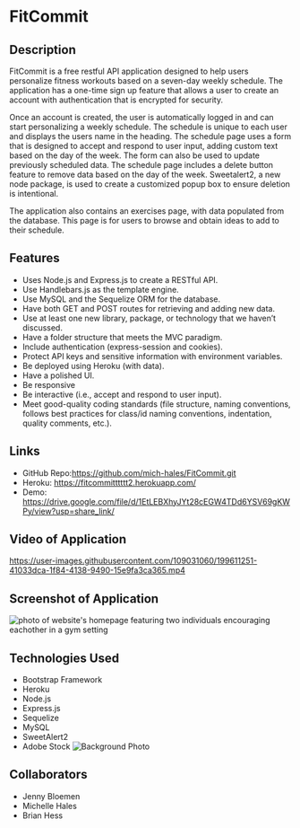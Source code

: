 # FitCommit

## Description
FitCommit is a free restful API application designed to help users personalize fitness workouts based on a seven-day weekly schedule. The application has a one-time sign up feature that allows a user to create an account with authentication that is encrypted for security.

Once an account is created, the user is automatically logged in and can start personalizing a weekly schedule. The schedule is unique to each user and displays the users name in the heading. The schedule page uses a form that is designed to accept and respond to user input, adding custom text based on the day of the week. The form can also be used to update previously scheduled data. The schedule page includes a delete button feature to remove data based on the day of the week. Sweetalert2, a new node package, is used to create a customized popup box to ensure deletion is intentional.

The application also contains an exercises page, with data populated from the database. This page is for users to browse and obtain ideas to add to their schedule.

## Features
  * Uses Node.js and Express.js to create a RESTful API.
  * Use Handlebars.js as the template engine.
  * Use MySQL and the Sequelize ORM for the database.
  * Have both GET and POST routes for retrieving and adding new data.
  * Use at least one new library, package, or technology that we haven’t discussed.
  * Have a folder structure that meets the MVC paradigm.
  * Include authentication (express-session and cookies).
  * Protect API keys and sensitive information with environment variables.
  * Be deployed using Heroku (with data).
  * Have a polished UI.
  * Be responsive 
  * Be interactive (i.e., accept and respond to user input).
  * Meet good-quality coding standards (file structure, naming conventions, follows best practices for class/id naming conventions, indentation, quality comments, etc.).


## Links
  * GitHub Repo:https://github.com/mich-hales/FitCommit.git
  * Heroku: https://fitcommitttttt2.herokuapp.com/
  * Demo: https://drive.google.com/file/d/1EtLEBXhyJYt28cEGW4TDd6YSV69gKWPy/view?usp=share_link/

## Video of Application
<!-- video -->


https://user-images.githubusercontent.com/109031060/199611251-41033dca-1f84-4138-9490-15e9fa3ca365.mp4











## Screenshot of Application
![photo of website's homepage featuring two individuals encouraging eachother in a gym setting](./assets/FitCommit-Homepage-Screenshot.png)



## Technologies Used
  * Bootstrap Framework
  * Heroku
  * Node.js
  * Express.js
  * Sequelize
  * MySQL
  * SweetAlert2
  * Adobe Stock ![Background Photo](https://stock.adobe.com/contributor/205344630/twinsterphoto?load_type=author&prev_url=detail)

## Collaborators
  * Jenny Bloemen
  * Michelle Hales
  * Brian Hess
